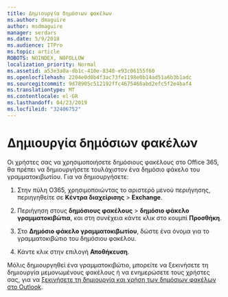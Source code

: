 ```yaml
---
title: Δημιουργία δημόσιων φακέλων
ms.author: dmaguire
author: msdmaguire
manager: serdars
ms.date: 5/9/2018
ms.audience: ITPro
ms.topic: article
ROBOTS: NOINDEX, NOFOLLOW
localization_priority: Normal
ms.assetid: a53e3a0a-db1c-410e-8340-e93c06155f60
ms.openlocfilehash: 2204e0d0b4f3ac73fe1198e0b14ad51a6b3b1adc
ms.sourcegitcommit: 9d78905c512192ffc4675468abd2efc5f2e4baf4
ms.translationtype: MT
ms.contentlocale: el-GR
ms.lasthandoff: 04/23/2019
ms.locfileid: "32406752"
---
```

# <a name="creating-public-folders"></a>Δημιουργία δημόσιων φακέλων

Οι χρήστες σας να χρησιμοποιήσετε δημόσιους φακέλους στο Office 365, θα πρέπει να δημιουργήσετε τουλάχιστον ένα δημόσιο φάκελο του γραμματοκιβωτίου. Για να δημιουργήσετε:
  
1. Στην πύλη O365, χρησιμοποιώντας το αριστερό μενού περιήγησης, περιηγηθείτε σε **Κέντρα διαχείρισης** \> **Exchange**.
    
2. Περιήγηση στους **δημόσιους φακέλους** \> **δημόσιο φάκελο γραμματοκιβώτια**, και στη συνέχεια κάντε κλικ στο κουμπί **Προσθήκη**.
    
3. Στο **Δημόσιο φάκελο γραμματοκιβωτίου**, δώστε ένα όνομα για το γραμματοκιβώτιο του δημόσιου φακέλου.
    
4. Κάντε κλικ στην επιλογή **Αποθήκευση**.
    
Μόλις δημιουργηθεί ένα γραμματοκιβώτιο, μπορείτε να ξεκινήσετε τη δημιουργία μεμονωμένους φακέλους ή να ενημερώσετε τους χρήστες σας, για να [ξεκινήσετε τη δημιουργία και χρήση των δημόσιων φακέλων στο Outlook](https://support.office.com/article/Create-and-share-a-public-folder-in-Outlook-a2835011-d524-4a5c-a207-05c159bb2a97).
  

